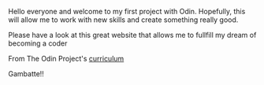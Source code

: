 Hello everyone and welcome to my first project with Odin.
Hopefully, this will allow me to work with new skills and create something really good.

Please have a look at this great website that allows me to fullfill my dream of becoming a coder

From The Odin Project's [curriculum](http://www.theodinproject.com/courses/web-development-101/lessons/html-css)

Gambatte!!